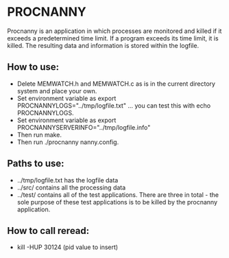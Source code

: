 # PROCNANNY
Procnanny is an application in which processes are monitored and killed if it exceeds a predetermined time limit. If a program exceeds its time limit, it is killed. The resulting data and information is stored within the logfile.

## How to use:
* Delete MEMWATCH.h and MEMWATCH.c as is in the current directory system and place your own.
* Set environment variable as export PROCNANNYLOGS="../tmp/logfile.txt" ... you can test this with echo PROCNANNYLOGS. 
* Set environment variable as export PROCNANNYSERVERINFO="../tmp/logfile.info"
* Then run make.
* Then run ./procnanny nanny.config.

## Paths to use:
* ../tmp/logfile.txt has the logfile data
* ../src/ contains all the processing data
* ../test/ contains all of the test applications. There are three in total - the sole purpose of these test applications is to be killed by the procnanny application.

## How to call reread:
* kill -HUP 30124 (pid value to insert)
